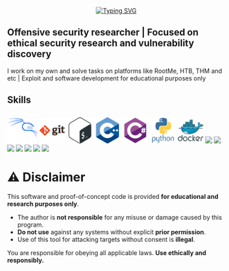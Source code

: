 <p align="center" dir="auto"><a href="https://git.io/typing-svg"><img src="https://readme-typing-svg.demolab.com?font=Fira+Code&duration=3000&pause=1000&center=true&repeat=false&width=435&lines=Hello+there!;+I'm+infrar3d+%3A%5D" alt="Typing SVG" /></a> </p>
     
## Offensive security researcher | Focused on ethical security research and vulnerability discovery

I work on my own and solve tasks on platforms like RootMe, HTB, THM and etc | Exploit and software development for educational purposes only

## Skills

<p align="left" dir="auto">
     <a href="https://www.kali.org/"><img src="https://github.com/devicons/devicon/blob/master/icons/kalilinux/kalilinux-plain-wordmark.svg" width=70/></a>
     <a href="https://git-scm.com/"><img src="https://github.com/devicons/devicon/blob/master/icons/git/git-original-wordmark.svg", width=60/></a>
     <a href="https://www.gnu.org/software/bash/"><img src="https://github.com/devicons/devicon/blob/master/icons/bash/bash-original.svg", width=60/></a>
     <a href="https://isocpp.org/"><img src="https://github.com/devicons/devicon/blob/master/icons/cplusplus/cplusplus-original.svg", width=60/></a>
     <a href="https://dotnet.microsoft.com/en-us/languages/csharp"><img src="https://github.com/devicons/devicon/blob/master/icons/csharp/csharp-original.svg", width=60/></a>
     <a href="https://www.python.org/"><img src="https://github.com/devicons/devicon/blob/master/icons/python/python-original-wordmark.svg", width=60/></a>
     <a href="https://www.docker.com/"><img src="https://github.com/devicons/devicon/blob/master/icons/docker/docker-original-wordmark.svg", width=60/></a>
     <a href="https://www.kali.org/tools/nmap/"><img src="https://www.kali.org/tools/nmap/images/nmap-logo.svg", width=60/></a>
     <a href="https://www.kali.org/tools/burpsuite/"><img src="https://www.kali.org/tools/burpsuite/images/burpsuite-logo.svg", width=60/></a>
     <a href="https://www.kali.org/tools/wireshark/"><img src="https://www.kali.org/tools/wireshark/images/wireshark-logo.svg", width=60/></a>
     <a href="https://www.kali.org/tools/nikto/"><img src="https://www.kali.org/tools/nikto/images/nikto-logo.svg", width=60/></a>
     <a href="https://www.kali.org/tools/peass-ng/"><img src="https://www.kali.org/tools/peass-ng/images/peass-ng-logo.svg", width=60/></a>
     <a href="https://www.kali.org/tools/hashcat/"><img src="https://www.kali.org/tools/hashcat/images/hashcat-logo.svg", width=60/></a>
     <a href="https://www.kali.org/tools/metasploit-framework/"><img src="https://www.kali.org/tools/metasploit-framework/images/metasploit-framework-logo.svg", width=60/></a>
</p>

# ⚠️ Disclaimer

This software and proof-of-concept code is provided **for educational and research purposes only**. 

*   The author is **not responsible** for any misuse or damage caused by this program.
*   **Do not use** against any systems without explicit **prior permission**.
*   Use of this tool for attacking targets without consent is **illegal**.

You are responsible for obeying all applicable laws. **Use ethically and responsibly.**
